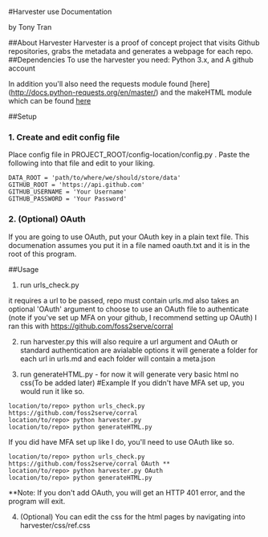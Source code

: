 #Harvester use Documentation


by Tony Tran

##About Harvester
Harvester is a proof of concept project that visits Github repositories, grabs the metadata and generates a webpage for each repo.
##Dependencies
To use the harvester you need: Python 3.x,
and A github account

In addition you'll also need the requests module found [here] (http://docs.python-requests.org/en/master/)
and the makeHTML module which can be found [here](http://www.hoboes.com/Mimsy/hacks/object-oriented-html/)

##Setup

### 1. Create and edit config file

Place config file in PROJECT_ROOT/config-location/config.py . Paste the following into that file and edit to your liking.

```
DATA_ROOT = 'path/to/where/we/should/store/data'
GITHUB_ROOT = 'https://api.github.com'
GITHUB_USERNAME = 'Your Username'
GITHUB_PASSWORD = 'Your Password'
```

### 2. (Optional) OAuth

If you are going to use OAuth, put your OAuth key in a plain text file. This documenation assumes you put it in a file named oauth.txt and it is in the root of this program.


##Usage
1. run urls_check.py

it requires a url to be passed, repo must contain urls.md
also takes an optional 'OAuth' argument to choose to use an OAuth file to authenticate
(note if you've set up MFA on your github, I recommend setting up OAuth) 
I ran this with https://github.com/foss2serve/corral


2. run harvester.py
this will also require a url argument
and OAuth or standard authentication are avialable options
it will generate a folder for each url in urls.md and each folder will contain a meta.json

3. run generateHTML.py - for now it will generate very basic html no css(To be added later)
#Example
If you didn't have MFA set up, you would run it like so.
```
location/to/repo> python urls_check.py https://github.com/foss2serve/corral
location/to/repo> python harvester.py
location/to/repo> python generateHTML.py
```
If you did have MFA set up like I do, you'll need to use OAuth like so.
```
location/to/repo> python urls_check.py https://github.com/foss2serve/corral OAuth **
location/to/repo> python harvester.py OAuth
location/to/repo> python generateHTML.py
```

**Note: If you don't add OAuth, you will get an HTTP 401 error, and the program will exit.


4. (Optional) You can edit the css for the html pages by navigating into harvester/css/ref.css
